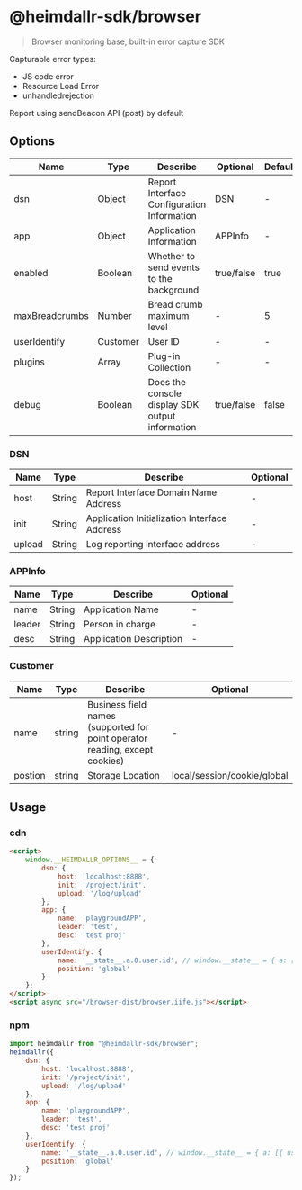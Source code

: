 # @heimdallr-sdk/browser

> Browser monitoring base, built-in error capture SDK

Capturable error types:

- JS code error
- Resource Load Error
- unhandledrejection

Report using sendBeacon API (post) by default

## Options

|Name|Type|Describe|Optional|Default|
|-|-|-|-|-|
|dsn|Object|Report Interface Configuration Information|DSN|-|
|app|Object|Application Information|APPInfo|-|
|enabled|Boolean|Whether to send events to the background|true/false|true|
|maxBreadcrumbs|Number|Bread crumb maximum level|-|5|
|userIdentify|Customer|User ID|-|-|
|plugins|Array|Plug-in Collection|-|-|
|debug|Boolean|Does the console display SDK output information|true/false|false|

### DSN

|Name|Type|Describe|Optional|
|-|-|-|-|
|host|String|Report Interface Domain Name Address|-|
|init|String|Application Initialization Interface Address|-|
|upload|String|Log reporting interface address|-|

### APPInfo

|Name|Type|Describe|Optional|
|-|-|-|-|
|name|String|Application Name|-|
|leader|String|Person in charge|-|
|desc|String|Application Description|-|

### Customer

|Name|Type|Describe|Optional|
|-|-|-|-|
|name|string|Business field names (supported for point operator reading, except cookies)|-|
|postion|string|Storage Location|local/session/cookie/global|

## Usage

### cdn

```html
<script>
    window.__HEIMDALLR_OPTIONS__ = {
        dsn: {
            host: 'localhost:8888',
            init: '/project/init',
            upload: '/log/upload'
        },
        app: {
            name: 'playgroundAPP',
            leader: 'test',
            desc: 'test proj'
        },
        userIdentify: {
            name: '__state__.a.0.user.id', // window.__state__ = { a: [{ user: { id:'123' } }] }
            position: 'global'
        }
    };
</script>
<script async src="/browser-dist/browser.iife.js"></script>
```

### npm

```js
import heimdallr from "@heimdallr-sdk/browser";
heimdallr({
    dsn: {
        host: 'localhost:8888',
        init: '/project/init',
        upload: '/log/upload'
    },
    app: {
        name: 'playgroundAPP',
        leader: 'test',
        desc: 'test proj'
    },
    userIdentify: {
        name: '__state__.a.0.user.id', // window.__state__ = { a: [{ user: { id:'123' } }] }
        position: 'global'
    }
});
```
